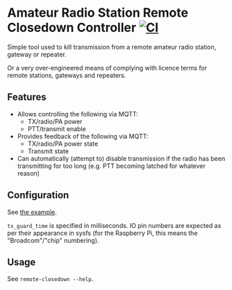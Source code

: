 # Amateur Radio Station Remote Closedown Controller [![CI](https://github.com/DanNixon/remote-closedown/actions/workflows/ci.yml/badge.svg?branch=main)](https://github.com/DanNixon/remote-closedown/actions/workflows/ci.yml)

Simple tool used to kill transmission from a remote amateur radio station, gateway or repeater.

Or a very over-engineered means of complying with licence terms for remote stations, gateways and repeaters.

## Features

- Allows controlling the following via MQTT:
  - TX/radio/PA power
  - PTT/transmit enable
- Provides feedback of the following via MQTT:
  - TX/radio/PA power state
  - Transmit state
- Can automatically (attempt to) disable transmission if the radio has been transmitting for too long (e.g. PTT becoming latched for whatever reason)

## Configuration

See [the example](./examples/config.toml).

`tx_guard_time` is specified in milliseconds.
IO pin numbers are expected as per their appearance in sysfs (for the Raspberry Pi, this means the "Broadcom"/"chip" numbering).

## Usage

See `remote-closedown --help`.
